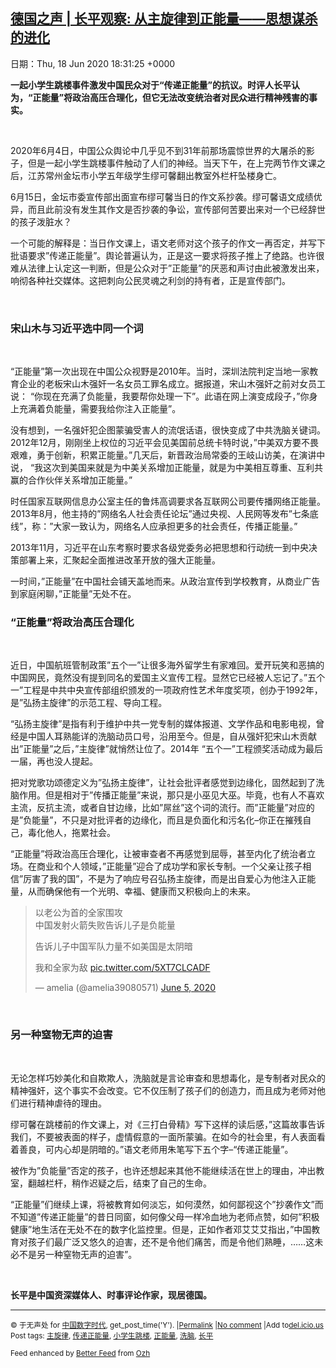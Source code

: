 [德国之声 | 长平观察: 从主旋律到正能量——思想谋杀的进化](https://chinadigitaltimes.net/chinese/2020/06/%e5%be%b7%e5%9b%bd%e4%b9%8b%e5%a3%b0-%e9%95%bf%e5%b9%b3%e8%a7%82%e5%af%9f-%e4%bb%8e%e4%b8%bb%e6%97%8b%e5%be%8b%e5%88%b0%e6%ad%a3%e8%83%bd%e9%87%8f-%e6%80%9d%e6%83%b3%e8%b0%8b/)
------
日期：Thu, 18 Jun 2020 18:31:25 +0000

<p><strong>一起小学生跳楼事件激发中国民众对于“传递正能量”的抗议。时评人长平认为，“正能量”将政治高压合理化，但它无法改变统治者对民众进行精神残害的事实。</strong></p><p>&nbsp;</p><p>2020年6月4日，中国公众舆论中几乎见不到31年前那场震惊世界的大屠杀的影子，但是一起小学生跳楼事件触动了人们的神经。当天下午，在上完两节作文课之后，江苏常州金坛市小学五年级学生缪可馨翻出教室外栏杆坠楼身亡。</p><p>6月15日，金坛市委宣传部出面宣布缪可馨当日的作文系抄袭。缪可馨语文成绩优异，而且此前没有发生其作文是否抄袭的争讼，宣传部何苦要出来对一个已经辞世的孩子泼脏水？</p><p>一个可能的解释是：当日作文课上，语文老师对这个孩子的作文一再否定，并写下批语要求&#8221;传递正能量&#8221;。舆论普遍认为，正是这一要求将孩子推上了绝路。也许很难从法律上认定这一判断，但是公众对于&#8221;正能量&#8221;的厌恶和声讨由此被激发出来，响彻各种社交媒体。这把刺向公民灵魂之利剑的持有者，正是宣传部门。</p><p>&nbsp;</p><h3>宋山木与习近平选中同一个词</h3><p>&nbsp;</p><p>&#8220;正能量&#8221;第一次出现在中国公众视野是2010年。当时，深圳法院判定当地一家教育企业的老板宋山木强奸一名女员工罪名成立。据报道，宋山木强奸之前对女员工说： &#8220;你现在充满了负能量，我要帮你处理一下&#8221;。此语在网上演变成段子，&#8221;你身上充满着负能量，需要我给你注入正能量&#8221;。</p><p>没有想到，一名强奸犯企图蒙骗受害人的流氓话语，很快变成了中共洗脑关键词。2012年12月，刚刚坐上权位的习近平会见美国前总统卡特时说，&#8221;中美双方要不畏艰难，勇于创新，积累正能量。&#8221;几天后，新晋政治局常委的王岐山访美，在演讲中说， &#8220;我这次到美国来就是为中美关系增加正能量，就是为中美相互尊重、互利共赢的合作伙伴关系增加正能量。&#8221;</p><p>时任国家互联网信息办公室主任的鲁炜高调要求各互联网公司要传播网络正能量。2013年8月，他主持的&#8221;网络名人社会责任论坛&#8221;通过央视、人民网等发布&#8221;七条底线&#8221;，称：&#8221;大家一致认为，网络名人应承担更多的社会责任，传播正能量。&#8221;</p><p>2013年11月，习近平在山东考察时要求各级党委务必把思想和行动统一到中央决策部署上来，汇聚起全面推进改革开放的强大正能量。</p><p>一时间，&#8221;正能量&#8221;在中国社会铺天盖地而来。从政治宣传到学校教育，从商业广告到家庭闲聊，&#8221;正能量&#8221;无处不在。</p><h3></h3><h3>&#8220;正能量&#8221;将政治高压合理化</h3><p>&nbsp;</p><p>近日，中国航班管制政策&#8221;五个一&#8221;让很多海外留学生有家难回。爱开玩笑和恶搞的中国网民，竟然没有提到同名的爱国主义宣传工程。显然它已经被人忘记了。&#8221;五个一&#8221;工程是中共中央宣传部组织颁发的一项政府性艺术年度奖项，创办于1992年，是&#8221;弘扬主旋律&#8221;的示范工程、导向工程。</p><p>&#8220;弘扬主旋律&#8221;是指有利于维护中共一党专制的媒体报道、文学作品和电影电视，曾经是中国人耳熟能详的洗脑动员口号，沿用至今。但是，自从强奸犯宋山木贡献出&#8221;正能量&#8221;之后，&#8221;主旋律&#8221;就悄然让位了。2014年 &#8220;五个一&#8221;工程颁奖活动成为最后一届，再也没人提起。</p><p>把对党歌功颂德定义为&#8221;弘扬主旋律&#8221;，让社会批评者感觉到边缘化，固然起到了洗脑作用。但是相对于&#8221;传播正能量&#8221;来说，那只是小巫见大巫。毕竟，也有人不喜欢主流，反抗主流，或者自甘边缘，比如&#8221;屌丝&#8221;这个词的流行。而&#8221;正能量&#8221;对应的是&#8221;负能量&#8221;，不只是对批评者的边缘化，而且是负面化和污名化&#8211;你正在摧残自己，毒化他人，拖累社会。</p><p>&#8220;正能量&#8221;将政治高压合理化，让被审查者不再感觉到屈辱，甚至内化了统治者立场。在商业和个人领域，&#8221;正能量&#8221;迎合了成功学和家长专制。一个父亲让孩子相信&#8221;厉害了我的国&#8221;，不是为了响应号召弘扬主旋律，而是出自爱心为他注入正能量，从而确保他有一个光明、幸福、健康而又积极向上的未来。</p><blockquote class="twitter-tweet" data-width="550" data-dnt="true"><p lang="zh" dir="ltr">以老公为首的全家围攻<br />中国发射火箭失败告诉儿子是负能量</p><p>告诉儿子中国军队力量不如美国是太阴暗</p><p>我和全家为敌 <a href="https://t.co/5XT7CLCADF">pic.twitter.com/5XT7CLCADF</a></p><p>&mdash; amelia (@amelia39080571) <a href="https://twitter.com/amelia39080571/status/1268736811406368768?ref_src=twsrc%5Etfw">June 5, 2020</a></p></blockquote><p><script async src="https://platform.twitter.com/widgets.js" charset="utf-8"></script></p><p>&nbsp;</p><h3>另一种窒物无声的迫害</h3><p>&nbsp;</p><p>无论怎样巧妙美化和自欺欺人，洗脑就是言论审查和思想毒化，是专制者对民众的精神强奸，这个事实不会改变。它不仅压制了孩子们的创造力，而且成为老师对他们进行精神虐待的理由。</p><p>缪可馨在跳楼前的作文课上，对《三打白骨精》写下这样的读后感，&#8221;这篇故事告诉我们，不要被表面的样子，虚情假意的一面所蒙骗。在如今的社会里，有人表面看着善良，可内心却是阴暗的。&#8221;语文老师用朱笔写下五个字&#8211;&#8220;传递正能量&#8221;。</p><p>被作为&#8221;负能量&#8221;否定的孩子，也许还想起来其他不能继续活在世上的理由，冲出教室，翻越栏杆，稍作迟疑之后，结束了自己的生命。</p><p>&#8220;正能量&#8221;们继续上课，将被教育如何淡忘，如何漠然，如何鄙视这个&#8221;抄袭作文&#8221;而不知道&#8221;传递正能量&#8221;的昔日同窗，如何像父母一样冷血地为老师点赞，如何&#8221;积极健康&#8221;地生活在无处不在的数字化监控里。但是，正如作者邓艾艾艾指出，&#8221;中国教育对孩子们最广泛又悠久的迫害，还不是令他们痛苦，而是令他们熟睡，……这未必不是另一种窒物无声的迫害&#8221;。</p><p>&nbsp;</p><p><strong>长平是中国资深媒体人、时事评论作家，现居德国。</strong></p><hr /><p><small>&copy; 于无声处 for <a href="https://chinadigitaltimes.net/chinese">中国数字时代</a>, get_post_time('Y'). |<a href="https://chinadigitaltimes.net/chinese/2020/06/%e5%be%b7%e5%9b%bd%e4%b9%8b%e5%a3%b0-%e9%95%bf%e5%b9%b3%e8%a7%82%e5%af%9f-%e4%bb%8e%e4%b8%bb%e6%97%8b%e5%be%8b%e5%88%b0%e6%ad%a3%e8%83%bd%e9%87%8f-%e6%80%9d%e6%83%b3%e8%b0%8b/">Permalink</a> |<a href="https://chinadigitaltimes.net/chinese/2020/06/%e5%be%b7%e5%9b%bd%e4%b9%8b%e5%a3%b0-%e9%95%bf%e5%b9%b3%e8%a7%82%e5%af%9f-%e4%bb%8e%e4%b8%bb%e6%97%8b%e5%be%8b%e5%88%b0%e6%ad%a3%e8%83%bd%e9%87%8f-%e6%80%9d%e6%83%b3%e8%b0%8b/#comments">No comment</a> |Add to<a href="http://del.icio.us/post?url=https://chinadigitaltimes.net/chinese/2020/06/%e5%be%b7%e5%9b%bd%e4%b9%8b%e5%a3%b0-%e9%95%bf%e5%b9%b3%e8%a7%82%e5%af%9f-%e4%bb%8e%e4%b8%bb%e6%97%8b%e5%be%8b%e5%88%b0%e6%ad%a3%e8%83%bd%e9%87%8f-%e6%80%9d%e6%83%b3%e8%b0%8b/&amp;title=德国之声 | 长平观察: 从主旋律到正能量——思想谋杀的进化">del.icio.us</a><br/>Post tags: <a href="https://chinadigitaltimes.net/chinese/tag/%e4%b8%bb%e6%97%8b%e5%be%8b/" rel="tag">主旋律</a>, <a href="https://chinadigitaltimes.net/chinese/tag/%e4%bc%a0%e9%80%92%e6%ad%a3%e8%83%bd%e9%87%8f/" rel="tag">传递正能量</a>, <a href="https://chinadigitaltimes.net/chinese/tag/%e5%b0%8f%e5%ad%a6%e7%94%9f%e8%b7%b3%e6%a5%bc/" rel="tag">小学生跳楼</a>, <a href="https://chinadigitaltimes.net/chinese/tag/%e6%ad%a3%e8%83%bd%e9%87%8f/" rel="tag">正能量</a>, <a href="https://chinadigitaltimes.net/chinese/tag/%e6%b4%97%e8%84%91/" rel="tag">洗脑</a>, <a href="https://chinadigitaltimes.net/chinese/tag/%e9%95%bf%e5%b9%b3/" rel="tag">长平</a><br/></small></p><p><small>Feed enhanced by <a href='http://planetozh.com/blog/my-projects/wordpress-plugin-better-feed-rss/'>Better Feed</a> from  <a href='http://planetozh.com/blog/'>Ozh</a></small></p>
